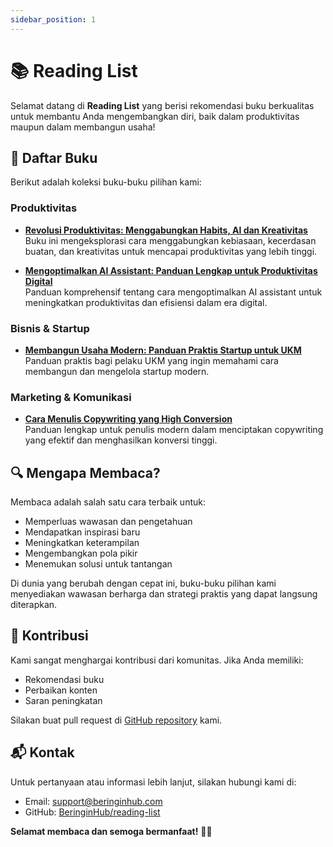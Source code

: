 ```yaml
---
sidebar_position: 1
---
```


# 📚 Reading List

Selamat datang di **Reading List** yang berisi rekomendasi buku berkualitas untuk membantu Anda mengembangkan diri, baik dalam produktivitas maupun dalam membangun usaha!

## 📖 Daftar Buku

Berikut adalah koleksi buku-buku pilihan kami:

### Produktivitas

- [**Revolusi Produktivitas: Menggabungkan Habits, AI dan Kreativitas**](./revolusi-produktivitas/intro.md)  
  Buku ini mengeksplorasi cara menggabungkan kebiasaan, kecerdasan buatan, dan kreativitas untuk mencapai produktivitas yang lebih tinggi.

- [**Mengoptimalkan AI Assistant: Panduan Lengkap untuk Produktivitas Digital**](./mengoptimalkan-ai-assitant/intro.md)  
  Panduan komprehensif tentang cara mengoptimalkan AI assistant untuk meningkatkan produktivitas dan efisiensi dalam era digital.

### Bisnis & Startup

- [**Membangun Usaha Modern: Panduan Praktis Startup untuk UKM**](./membangun-usaha-modern/intro.md)  
  Panduan praktis bagi pelaku UKM yang ingin memahami cara membangun dan mengelola startup modern.

### Marketing & Komunikasi

- [**Cara Menulis Copywriting yang High Conversion**](./belajar-copywriting/intro.md)  
  Panduan lengkap untuk penulis modern dalam menciptakan copywriting yang efektif dan menghasilkan konversi tinggi.

## 🔍 Mengapa Membaca?

Membaca adalah salah satu cara terbaik untuk:
- Memperluas wawasan dan pengetahuan
- Mendapatkan inspirasi baru
- Meningkatkan keterampilan
- Mengembangkan pola pikir
- Menemukan solusi untuk tantangan

Di dunia yang berubah dengan cepat ini, buku-buku pilihan kami menyediakan wawasan berharga dan strategi praktis yang dapat langsung diterapkan.

## 🚀 Kontribusi

Kami sangat menghargai kontribusi dari komunitas. Jika Anda memiliki:
- Rekomendasi buku
- Perbaikan konten
- Saran peningkatan

Silakan buat pull request di [GitHub repository](https://github.com/BeringinHub/reading-list) kami.

## 📬 Kontak

Untuk pertanyaan atau informasi lebih lanjut, silakan hubungi kami di:
- Email: [support@beringinhub.com](mailto:support@beringinhub.com)
- GitHub: [BeringinHub/reading-list](https://github.com/BeringinHub/reading-list)

**Selamat membaca dan semoga bermanfaat!** 📖✨ 